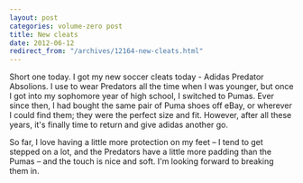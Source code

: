 ```yaml
---
layout: post
categories: volume-zero post
title: New cleats
date: 2012-06-12
redirect_from: "/archives/12164-new-cleats.html"
---
```



Short one today. I got my new soccer cleats today - Adidas Predator Absolions. I use to wear Predators all the time when I was younger, but once I got into my sophomore year of high school, I switched to Pumas. Ever since then, I had bought the same pair of Puma shoes off eBay, or wherever I could find them; they were the perfect size and fit. However, after all these years, it's finally time to return and give adidas another go.

So far, I love having a little more protection on my feet – I tend to get stepped on a lot, and the Predators have a little more padding than the Pumas – and the touch is nice and soft. I'm looking forward to breaking them in.
